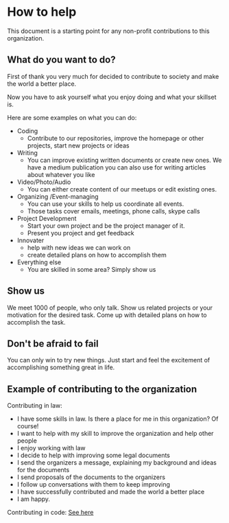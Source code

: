 # How to help

This document is a starting point for any non-profit contributions to this organization.

## What do you want to do? 

First of thank you very much for decided to contribute to society and make the world a better place.

Now you have to ask yourself what you enjoy doing and what your skillset is. 

Here are some examples on what you can do:
- Coding 
  - Contribute to our repositories, improve the homepage or other projects, start new projects or ideas
- Writing 
  - You can improve existing written documents or create new ones. We have a medium publication you can also use for writing articles about whatever you like
- Video/Photo/Audio
  - You can either create content of our meetups or edit existing ones. 
- Organizing /Event-managing
  - You can use your skills to help us coordinate all events. 
  - Those tasks cover emails, meetings, phone calls, skype calls 
- Project Development
  - Start your own project and be the project manager of it. 
  - Present you project and get feedback
- Innovater
  - help with new ideas we can work on
  - create detailed plans on how to accomplish them
- Everything else
  - You are skilled in some area? Simply show us 

## Show us

We meet 1000 of people, who only talk. Show us related projects or your motivation for the desired task. Come up with detailed plans on how to accomplish the task. 

## Don't be afraid to fail

You can only win to try new things. Just start and feel the excitement of accomplishing something great in life. 

## Example of contributing to the organization

Contributing in law:
- I have some skills in law. Is there a place for me in this organization?
Of course!
- I want to help with my skill to improve the organization and help other people
- I enjoy working with law
- I decide to help with improving some legal documents
- I send the organizers a message, explaining my background and ideas for the documents
- I send proposals of the documents to the organizers  
- I follow up conversations with them to keep improving 
- I have successfully contributed and made the world a better place
- I am happy.

Contributing in code:
[See here](../CONTRIBUTING.md)
 


